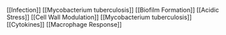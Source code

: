 [[Infection]]
[[Mycobacterium tuberculosis]]
[[Biofilm Formation]]
[[Acidic Stress]]
[[Cell Wall Modulation]]
[[Mycobacterium tuberculosis]]
[[Cytokines]]
[[Macrophage Response]]
